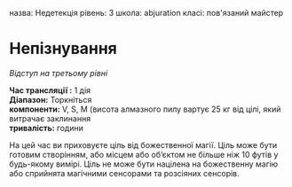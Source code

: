 назва: Недетекція рівень: 3 школа: abjuration класі: пов'язаний майстер

# Непізнування
_Відступ на третьому рівні_

**Час трансляції :** 1 дія    
**Діапазон:** Торкніться    
**компоненти:** V, S, М (висота алмазного пилу вартує 25 кг від цілі, який витрачає заклинання    
**тривалість:** години

На цей час ви приховуєте ціль від божественної магії. Ціль може бути готовим створінням, або місцем або об’єктом не більше ніж 10 футів у будь-якому вимірі. Ціль не може бути націлена на божественну магію або сприйнята магічними сенсорами та розсіяних сенсорів.